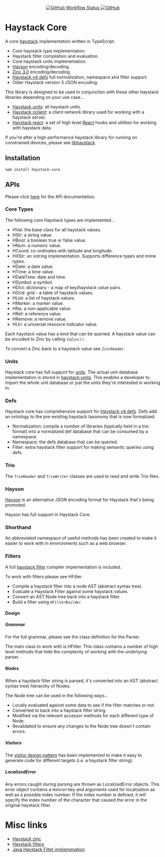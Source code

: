 <p align="center">
  <a href="https://github.com/j2inn/haystack-core/actions/workflows/master-push.yaml">
    <img alt="GitHub Workflow Status" src="https://img.shields.io/github/actions/workflow/status/j2inn/haystack-core/master-push.yaml" />
  </a>

  <a href="https://github.com/j2inn/haystack-core/blob/master/LICENSE">
    <img alt="GitHub" src="https://img.shields.io/github/license/j2inn/haystack-core" />
	</a>
</p>

# Haystack Core

A core [haystack](https://project-haystack.org/) implementation written in TypeScript.

-   Core haystack type implementation.
-   Haystack filter compilation and evaluation.
-   Core haystack units implementation.
-   [Hayson](https://github.com/j2inn/hayson) encoding/decoding.
-   [Zinc 3.0](https://project-haystack.org/doc/Zinc) encoding/decoding.
-   [Haystack v4 defs](https://project-haystack.dev/doc/docHaystack/Defs) full normalization, namespace and filter support.
-   Older Haystack version 3 JSON encoding.

This library is designed to be used in conjunction with these other haystack libraries depending on your use case...

-   [Haystack units](https://github.com/j2inn/haystack-units): all haystack units.
-   [Haystack nclient](https://github.com/j2inn/haystack-nclient): a client network library used for working with a haystack server.
-   [Haystack react](https://github.com/j2inn/haystack-react): a set of high level [React](https://reactjs.org/) hooks and utilities for working with haystack data.

If you're after a high performance haystack library for running on constrained devices, please see [libhaystack](https://github.com/j2inn/libhaystack).

## Installation

```
npm install haystack-core
```

## APIs

Please click [here](http://j2-docs.s3-website-us-east-1.amazonaws.com/j2inn/haystack-core/index.html) for the API documentation.

### Core Types

The following core Haystack types are implemented...

-   HVal: the base class for all haystack values.
-   HStr: a string value.
-   HBool: a boolean true or false value.
-   HNum: a numeric value.
-   HCoord: co-ordinates with latitude and longitude.
-   HXStr: an xstring implementation. Supports difference types and mime types.
-   HDate: a date value.
-   HTime: a time value.
-   HDateTime: date and time.
-   HSymbol: a symbol.
-   HDict: dictionary - a map of key/haystack value pairs.
-   HGrid: grid - a table of haystack values.
-   HList: a list of haystack values.
-   HMarker: a marker value.
-   HNa: a non-applicable value.
-   HRef: a reference value.
-   HRemove: a remove value.
-   HUri: a universal resource indicator value.

Each haystack value has a kind that can be queried. A haystack value can be encoded to Zinc by calling `toZinc()`.

To convert a Zinc back to a haystack value see `ZincReader`.

### Units

Haystack core has full support for [units](https://project-haystack.org/doc/Units). The actual unit database implementation is stored in [haystack-units](https://github.com/j2inn/haystack-units). This enables a developer to import the whole unit database or just the units they're interested in working in.

### Defs

Haystack core has comprehensive support for [Haystack v4 defs](https://project-haystack.dev/doc/docHaystack/Defs). Defs add an ontology to the pre-existing haystack taxonomy that is now formalized.

-   Normalization: compile a number of libraries (typically held in a trio format) into a normalized def database that can be consumed by a namespace.
-   Namespace: the defs database that can be queried.
-   Filter: extra haystack filter support for making semantic queries using defs.

### Trio

The `TrioReader` and `TrioWriter` classes are used to read and write Trio files.

### Hayson

[Hayson](https://github.com/j2inn/hayson) is an alternative JSON encoding format for Haystack that's being promoted.

Hayson has full support in Haystack Core.

### Shorthand

An abbreviated namespace of useful methods has been created to make it easier to work with in environments such as a web browser.

### Filters

A full [haystack filter](https://project-haystack.org/doc/Filters) compiler implementation is included.

To work with filters please see HFilter.

-   Compile a haystack filter into a node AST (abstract syntax tree).
-   Evaluate a Haystack Filter against some haystack values.
-   Convert an AST Node tree back into a haystack filter.
-   Build a filter using `HFilterBuilder`

#### Design

##### Grammar

For the full grammar, please see the class definition for the Parser.

The main class to work with is HFilter. This class contains a number of high level methods that hide the complexity of working with the underlying parser.

##### Nodes

When a haystack filter string is parsed, it's converted into an AST (abstract syntax tree) hierarchy of Nodes.

The Node tree can be used in the following ways...

-   Locally evaluated against some data to see if the filter matches or not.
-   Converted to back into a haystack filter string.
-   Modified via the relevant accessor methods for each different type of Node.
-   Revalidated to ensure any changes to the Node tree doesn't contain errors.

##### Visitors

The [visitor design pattern](https://en.wikipedia.org/wiki/Visitor_pattern) has been implemented to make it easy to generate code for different targets (i.e. a haystack filter string).

##### LocalizedError

Any errors caught during parsing are thrown as LocalizedError objects. This error object contains a lexicon key and arguments used for localization as well as a possible index number. If the index number is defined, it will specify the index number of the character that caused the error in the original haystack filter.

# Misc links

-   [Haystack zinc](https://project-haystack.org/doc/Zinc)
-   [Haystack filters](https://project-haystack.org/doc/Filters)
-   [Java Haystack Filter implemenation](https://github.com/skyfoundry/haystack-java)
